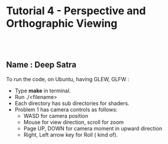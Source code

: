 # Tutorial 4 - Perspective and Orthographic Viewing

<br>
<br>

## Name : Deep Satra

To run the code, on Ubuntu, having GLEW, GLFW :

 - Type **make** in terminal.
 - Run ./&lt;filename&gt;
 - Each directory has sub directories for shaders.
 - Problem 1 has camera controls as follows: 
    - WASD for camera position
    - Mouse for view direction, scroll for zoom
    - Page UP, DOWN for camera moment in upward direction
    - Right, Left arrow key for Roll ( kind of).

<br>
<br>


